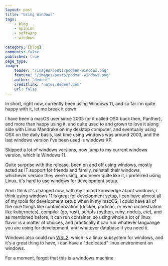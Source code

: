 ```yaml
---
layout: post
title: "Using Windows"
tags: 
    - blog
    - opinion
    - software
    - windows
        
category: [blog]
comments: false
published: true
page_type: 
image:
    teaser: "/images/posts/podman-windows.png"
    feature: "/images/posts/podman-windows.png"
    author: "dedenf"
    creditlink: "notes.dedenf.com"
    url: false
---
```


In short, right now, currently been using Windows 11, and so far i'm quite happy with it, let me break it down.

I have been a macOS user since 2005 (or it called OSX back then, Panther), and more than happy using it, and quite used to and grown to love it along side with Linux Mandrake on my desktop computer, and eventually using OSX on the daily basis, last time using windows was around 2003, and the last windows version i've been used is windows XP.

Skipped a lot of windows versions, now jump to my current windows version, which is Windows 11.

Quite surprise with the release, been on and off using windows, mostly acted as IT support for friends and family, reinstall their windows, whichever version they were using, and never quite like it, i preferred using Linux, it's hard to use windows for development setup.

And i think it's changed now, with my limited knowledge about windows, i think using windows 11 is great for development setup, i can have almost all of my tools for development setup when in my macOS, i could have all of the nice things like containerization (docker, podman, or even orchestration like kubernetes), compiler (go, rust), scripts (python, ruby, nodejs, etc), and as mentioned before, it can run container, so using whole a lot of linux flavor is a matter of choices, and practically it can run whatever languange you are using for development, and whatever database if you need it.

Windows also could run [WSL2](https://learn.microsoft.com/en-us/windows/wsl/about), which is a linux subsystem for windows, and it's a great thing to have, i can have a "dedicated" linux environment on windows.

For a moment, forgot that this is a windows machine.